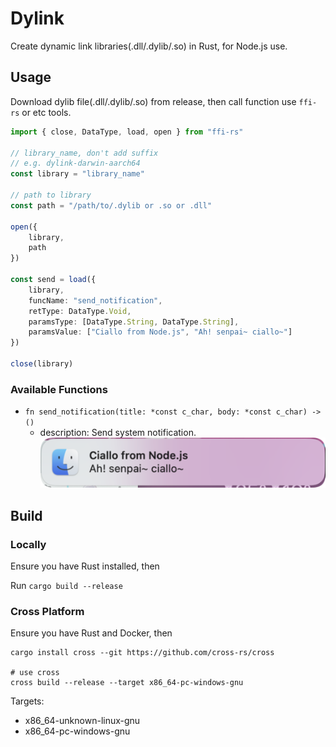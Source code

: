 # Dylink

Create dynamic link libraries(.dll/.dylib/.so) in Rust, for Node.js use.

## Usage

Download dylib file(.dll/.dylib/.so) from release, then call function use `ffi-rs` or etc tools.

```ts
import { close, DataType, load, open } from "ffi-rs"

// library_name, don't add suffix
// e.g. dylink-darwin-aarch64
const library = "library_name" 

// path to library
const path = "/path/to/.dylib or .so or .dll"

open({
    library,
    path
})

const send = load({
    library,
    funcName: "send_notification",
    retType: DataType.Void,
    paramsType: [DataType.String, DataType.String],
    paramsValue: ["Ciallo from Node.js", "Ah! senpai~ ciallo~"]
})

close(library)
```

### Available Functions

- `fn send_notification(title: *const c_char, body: *const c_char) -> ()`
  - description: Send system notification.
![notification](.github/notification.png)


## Build

### Locally

Ensure you have Rust installed, then

Run `cargo build --release`

### Cross Platform

Ensure you have Rust and Docker, then

```shell
cargo install cross --git https://github.com/cross-rs/cross

# use cross
cross build --release --target x86_64-pc-windows-gnu
```

Targets: 
- x86_64-unknown-linux-gnu
- x86_64-pc-windows-gnu

